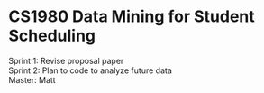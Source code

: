 # CS1980 Data Mining for Student Scheduling
Sprint 1: Revise proposal paper <br />
Sprint 2: Plan to code to analyze future data <br />
  Master: Matt
